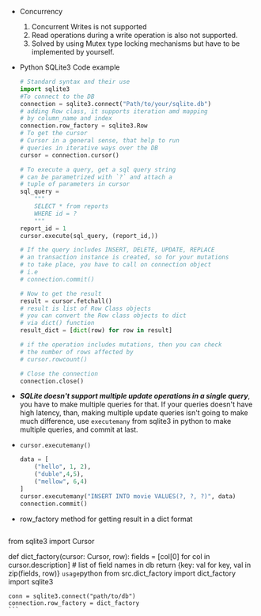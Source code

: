 - Concurrency
	1. Concurrent Writes is not supported
	2. Read operations during a write operation is also not supported.
	3. Solved by using Mutex type locking mechanisms but have to be implemented by yourself.
	

- Python SQLite3 Code example
	```python
	# Standard syntax and their use
	import sqlite3
	#To connect to the DB
	connection = sqlite3.connect("Path/to/your/sqlite.db")
	# adding Row class, it supports iteration amd mapping
	# by column_name and index
	connection.row_factory = sqlite3.Row
	# To get the cursor
	# Cursor in a general sense, that help to run 
	# queries in iterative ways over the DB
	cursor = connection.cursor()
	
	# To execute a query, get a sql query string
	# can be parametrized with `?` and attach a 
	# tuple of parameters in cursor
	sql_query = 
		"""
		SELECT * from reports
		WHERE id = ?
		"""
	report_id = 1
	cursor.execute(sql_query, (report_id,))
	
	# If the query includes INSERT, DELETE, UPDATE, REPLACE
	# an transaction instance is created, so for your mutations
	# to take place, you have to call on connection object
	# i.e
	# connection.commit()
	
	# Now to get the result
	result = cursor.fetchall()
	# result is list of Row Class objects
	# you can convert the Row class objects to dict
	# via dict() function
	result_dict = [dict(row) for row in result]
	
	# if the operation includes mutations, then you can check
	# the number of rows affected by 
	# cursor.rowcount()
	
	# Close the connection
	connection.close()
	```

- ***SQLite doesn't support multiple update operations in a single query***, you have to make multiple queries for that. If your queries doesn't have high latency, than, making multiple update queries isn't going to make much difference, use `executemany` from sqlite3 in python to make multiple queries, and commit at last.

- `cursor.executemany()`
	```python
	data = [
		("hello", 1, 2),
		("duble",4,5),
		("mellow", 6,4)
	]
	cursor.executemany("INSERT INTO movie VALUES(?, ?, ?)", data)
	connection.commit()
	```

- row_factory method for getting result in a dict format
	```python
from sqlite3 import Cursor

def dict_factory(cursor: Cursor, row):
	fields = [col[0] for col in cursor.description] # list of field names in db
	return {key: val for key, val in zip(fields, row)}
	```
	usage
	```python
	from src.dict_factory import dict_factory
	import sqlite3
	
	conn = sqlite3.connect("path/to/db")
	connection.row_factory = dict_factory
	```